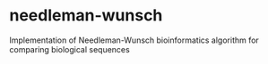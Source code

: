 # needleman-wunsch
Implementation of Needleman-Wunsch bioinformatics algorithm for comparing biological sequences
